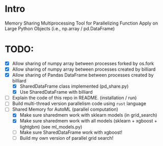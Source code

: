 # Intro
Memory Sharing Multiprocessing Tool for Parallelizing Function Apply on Large Python Objects (i.e., np.array / pd.DataFrame)


# TODO:
- [X] Allow sharing of numpy array between processes forked by os.fork
- [X] Allow sharing of numpy array between processes created by billiard
- [X] Allow sharing of Pandas DataFrame between processes created by billiard
  - [X] SharedDataFrame class implemented (pd_share.py)
  - [X] Use SharedDataFrame with billiard
- [ ] Explain the code of this repo in README. (installation / run) 
- [ ] Build multi-thread version parallelism code using `rust` language
- [ ] Shared Memory for AutoML (parallel computation)
  - [X] Make sure sharedmem work with sklearn models (in grid_search)
  - [X] Make sure sharedmem work with all models (sklearn + xgboost + lightgbm) (see ml_models.py)
  - [ ] Make sure SharedDataFrame work with xgboost!
  - [ ] Build my own version of parallel grid search!
